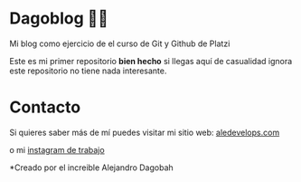 # Dagoblog 🐱‍👓
Mi blog como ejercicio de el curso de Git y Github de Platzi 


Este es mi primer repositorio **bien hecho** si llegas aquí de casualidad ignora este repositorio no tiene nada interesante.




# Contacto
Si quieres saber más de mí puedes visitar mi sitio web: [aledevelops.com](http://aledevelops.com "aledevelops.com")

o mi [instagram de trabajo ](http://https://www.instagram.com/ale_develops/ "instagram de trabajo ")

*Creado por el increible Alejandro Dagobah